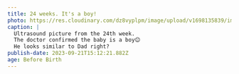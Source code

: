 ```yaml
---
title: 24 weeks. It's a boy!
photo: https://res.cloudinary.com/dz8vyplpm/image/upload/v1698135839/img_7676_hplegn.jpg
caption: |
  Ultrasound picture from the 24th week.
  The doctor confirmed the baby is a boy😊
  He looks similar to Dad right?
publish-date: 2023-09-21T15:12:21.882Z
age: Before Birth
---
```

